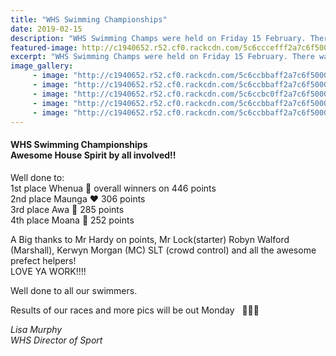 ```yaml
---
title: "WHS Swimming Championships"
date: 2019-02-15
description: "WHS Swimming Champs were held on Friday 15 February. There was awesome House Spirit by all involved..."
featured-image: http://c1940652.r52.cf0.rackcdn.com/5c6cccefff2a7c6f500003c7/smaller.250.jpg
excerpt: "WHS Swimming Champs were held on Friday 15 February. There was awesome House Spirit by all involved."
image_gallery:
     - image: "http://c1940652.r52.cf0.rackcdn.com/5c6ccbbaff2a7c6f500003bc/51953761_1194834177332353_2401700898234433536_n.jpg"
     - image: "http://c1940652.r52.cf0.rackcdn.com/5c6ccbbaff2a7c6f500003bd/52151520_1194834240665680_1026374038441689088_n.jpg"
     - image: "http://c1940652.r52.cf0.rackcdn.com/5c6ccbc0ff2a7c6f500003c5/52803601_1194834080665696_9167534056097710080_n.jpg"
     - image: "http://c1940652.r52.cf0.rackcdn.com/5c6ccbbaff2a7c6f500003ba/51882931_1194834063999031_6754180765560340480_n.jpg"
     - image: "http://c1940652.r52.cf0.rackcdn.com/5c6ccbbaff2a7c6f500003bb/51899563_1194834130665691_2245413583863152640_n.jpg"
---
```


<h4>WHS Swimming Championships<br />Awesome House Spirit by all involved!!</h4>
<p>Well done to:<br />1st place Whenua&nbsp;<span>💚</span>&nbsp;overall winners on 446 points<br />2nd place Maunga&nbsp;<span class="_5mfr"><span class="_6qdm">❤️</span></span>&nbsp;306 points<br />3rd place Awa&nbsp;<span>💙</span>&nbsp;285 points<span class="text_exposed_show"><br />4th place Moana<span>&nbsp;</span><span class="_5mfr"><span class="_6qdm">💛</span></span>&nbsp;252 points</span></p>
<div class="text_exposed_show">
<p>A Big thanks to Mr Hardy on points, Mr Lock(starter) Robyn Walford (Marshall), Kerwyn Morgan (MC) SLT (crowd control) and all the awesome prefect helpers!&nbsp;<br />LOVE YA WORK!!!!</p>
<p>Well done to all our swimmers.</p>
<p>Results of our races and more pics will be out Monday&nbsp; &nbsp;<span class="_5mfr"><span class="_6qdm"></span></span><span class="_5mfr"><span class="_6qdm"></span></span><span class="_5mfr"><span class="_6qdm"></span></span></p>
<p><em>Lisa Murphy</em><br /><em>WHS Director of Sport</em></p>
</div>

